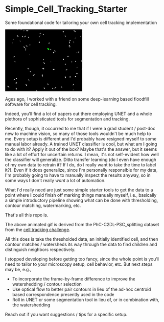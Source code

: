 # Simple_Cell_Tracking_Starter
Some foundational code for tailoring your own cell tracking implementation

<img style="width:50%" width="25%" src="quick_demo.gif"/>

Ages ago, I worked with a friend on some deep-learning based floodfill software for cell tracking.  

Indeed, you'll find a lot of papers out there employing UNET and a whole plethora of sophisticated tools for segmentation and tracking.

Recently, though, it occurred to me that if I were a grad student / post-doc new to machine vision, so many of those tools wouldn't be much help to me.  Every setup is different and I'd probably have resigned myself to some manual labor already.  A trained UNET classifier is cool, but what am I going to do with it?  Apply it out of the box?  Maybe that's the answer, but it seems like a lot of effort for uncertain returns.  I mean, it's not self-evident how well the classifier will generalize.  Ditto transfer learning (do I even have enough of my own data to retrain it?  If I do, do I really want to take the time to label it?).  Even if it does generalize, since I'm personally responsible for my data, I'm probably going to have to manually inspect the results anyway, so in some ways I don't really *want* a lot of automation.

What I'd really need are just some simple starter tools to get the data to a point where I could finish off marking things manually myself, i.e., basically a simple introductory pipeline showing what can be done with thresholding, contour matching, watermarking, etc.

That's all this repo is.

The above animated gif is derived from the PhC-C2DL-PSC_splitting dataset from the <a target="_blank" href="http://celltrackingchallenge.net/">cell tracking challenge</a>.  


All this does is take the thresholded data, an initially identified cell, and then contour matches / watersheds its way through the data to find children and distinguish neighbors respectively.

I stopped developing before getting too fancy, since the whole point is you'll need to tailor to your microscopy setup, cell behavior, etc.  But next steps may be, e.g., 
<ul>
<li>To incorporate the frame-by-frame difference to improve the watershedding / contour selection</li>
<li>Use optical flow to better pair contours in lieu of the ad-hoc centroid based correspondence presently used in the code </li>
<li>Roll in UNET or some segmentation tool in lieu of, or in combination with, the watershedding </li>
</ul>

Reach out if you want suggestions / tips for a specific setup.
